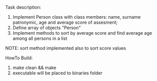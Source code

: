 Task description:
1. Implement Person class with class members: name, surname patronymic, age and average score of assesment;
2. Define array of objects "Person"
3. Implement methods to sort by average score and find average age among all persons in a list


NOTE: sort method implemented also to sort score values


HowTo Build:
1. make clean && make
2. executable will be placed to binaries folder
